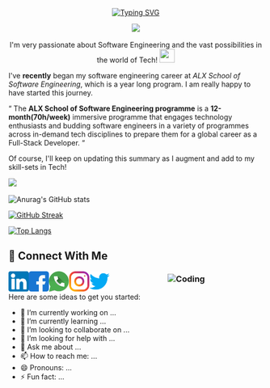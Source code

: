 <p align="center"> <a href="https://git.io/typing-svg"><img src="https://readme-typing-svg.herokuapp.com?font=Exo+2&size=27&duration=2000&pause=1000&color=5581F7&center=true&vCenter=true&width=435&lines=Hello+there+%F0%9F%91%8B;Welcome+to+my+GitHub+profile!+%F0%9F%95%BA;I'm+Solomon+Leon+Johnson." alt="Typing SVG" /></a> </p>

<p align="center"> <img src="https://acegif.com/wp-content/uploads/2021/4fh5wi/welcome-5.gif" /> </p>

<p align="center">
I'm very passionate about Software Engineering and the vast possibilities in the world of Tech! <img src="https://camo.githubusercontent.com/e8e7b06ecf583bc040eb60e44eb5b8e0ecc5421320a92929ce21522dbc34c891/68747470733a2f2f6d656469612e67697068792e636f6d2f6d656469612f6876524a434c467a6361737252346961377a2f67697068792e676966" width="30" height="27" />
</p>

I've **recently** began my software engineering career at *ALX School of Software Engineering*, which is a year long program. I am really happy to have started this journey.

“ The **ALX School of Software Engineering programme** is a **12-month(70h/week)** immersive programme that engages technology enthusiasts and budding software engineers in a variety of programmes across in-demand tech disciplines to prepare them for a global career as a Full-Stack Developer. “

Of course, I'll keep on updating this summary as I augment and add to my skill-sets in Tech!

![](https://komarev.com/ghpvc/?username=Leonrichcy)

![Anurag's GitHub stats](https://github-readme-stats.vercel.app/api?username=Leon&show_icons=true&theme=highcontrast)

[![GitHub Streak](https://github-readme-streak-stats.herokuapp.com/?user=Leon&theme=highcontrast&currStreakNum=2FD3EB&fire=pink&sideLabels=F00&date_format=[Y.]n.j)](https://git.io/streak-stats)

[![Top Langs](https://github-readme-stats.vercel.app/api/top-langs/?username=Leon&theme=highcontrast&layout=compact)](https://github.com/TosinISOGUN/github-readme-stats)


## 🤝 Connect With Me
<a href="https://www.linkedin.com/in/solomon-leon-johnson-a13904239/"><img align="left" src="https://raw.githubusercontent.com/TosinISOGUN/TosinISOGUN/main/linkedin.png" alt="Solomon Leon Johnson | LinkedIn" width="40px"/></a>
<a href="https://m.facebook.com/solomonleonjohnson/"><img align="left" src="https://raw.githubusercontent.com/TosinISOGUN/TosinISOGUN/main/facebook.svg" alt="Solomon Leon Johnson | Facebook" width="40px"/></a>
<a href="https://wa.me/message/ISHO27NQGAD4P1/"><img align="left" src="https://raw.githubusercontent.com/TosinISOGUN/TosinISOGUN/main/whatsapp2.png" alt="Solomon Leon Johnson | WhatsApp" width="40px"/></a>
<a href="https://www.instagram.com/leonrichcy/"><img align="left" src="https://raw.githubusercontent.com/TosinISOGUN/TosinISOGUN/main/instagram.svg" alt="Solomon Leon Johnson | Instagram" width="40px"/></a>
<a href="https://mobile.twitter.com/leonrichcy/"><img align="left" src="https://raw.githubusercontent.com/TosinISOGUN/TosinISOGUN/main/twitter.svg" alt="Solomon Leon Johnson | Twitter" width="40px"/></a>


### <p align="center"> ![Coding](https://camo.githubusercontent.com/6980a08cbf1de9fd8a7ef3c1c7f8b9c3cf6ceac8ff87fd2b6aaf114b7050c133/68747470733a2f2f63646e2e6472696262626c652e636f6d2f75736572732f313136323037372f73637265656e73686f74732f353430333931382f666f6375732d616e696d6174696f6e2e676966) </p>

Here are some ideas to get you started:

- 🔭 I’m currently working on ...
- 🌱 I’m currently learning ...
- 👯 I’m looking to collaborate on ...
- 🤔 I’m looking for help with ...
- 💬 Ask me about ...
- 📫 How to reach me: ...
- 😄 Pronouns: ...
- ⚡ Fun fact: ...

